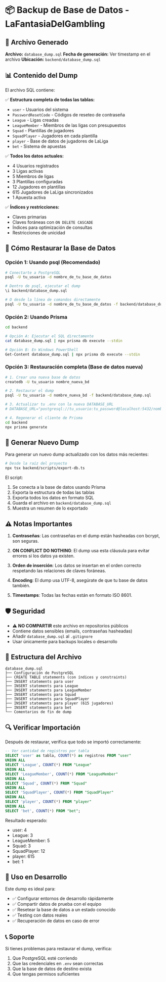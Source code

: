 # 📦 Backup de Base de Datos - LaFantasiaDelGambling

## 📄 Archivo Generado

**Archivo:** `database_dump.sql`
**Fecha de generación:** Ver timestamp en el archivo
**Ubicación:** `backend/database_dump.sql`

## 📊 Contenido del Dump

El archivo SQL contiene:

✅ **Estructura completa de todas las tablas:**
- `user` - Usuarios del sistema
- `PasswordResetCode` - Códigos de reseteo de contraseña
- `League` - Ligas creadas
- `LeagueMember` - Miembros de las ligas con presupuestos
- `Squad` - Plantillas de jugadores
- `SquadPlayer` - Jugadores en cada plantilla
- `player` - Base de datos de jugadores de LaLiga
- `bet` - Sistema de apuestas

✅ **Todos los datos actuales:**
- 4 Usuarios registrados
- 3 Ligas activas
- 5 Miembros de ligas
- 3 Plantillas configuradas
- 12 Jugadores en plantillas
- 615 Jugadores de LaLiga sincronizados
- 1 Apuesta activa

✅ **Índices y restricciones:**
- Claves primarias
- Claves foráneas con `ON DELETE CASCADE`
- Índices para optimización de consultas
- Restricciones de unicidad

## 🔄 Cómo Restaurar la Base de Datos

### Opción 1: Usando psql (Recomendado)

```bash
# Conectarte a PostgreSQL
psql -U tu_usuario -d nombre_de_tu_base_de_datos

# Dentro de psql, ejecutar el dump
\i backend/database_dump.sql

# O desde la línea de comandos directamente
psql -U tu_usuario -d nombre_de_tu_base_de_datos -f backend/database_dump.sql
```

### Opción 2: Usando Prisma

```bash
cd backend

# Opción A: Ejecutar el SQL directamente
cat database_dump.sql | npx prisma db execute --stdin

# Opción B: En Windows PowerShell
Get-Content database_dump.sql | npx prisma db execute --stdin
```

### Opción 3: Restauración completa (Base de datos nueva)

```bash
# 1. Crear una nueva base de datos
createdb -U tu_usuario nombre_nueva_bd

# 2. Restaurar el dump
psql -U tu_usuario -d nombre_nueva_bd -f backend/database_dump.sql

# 3. Actualizar tu .env con la nueva DATABASE_URL
# DATABASE_URL="postgresql://tu_usuario:tu_password@localhost:5432/nombre_nueva_bd"

# 4. Regenerar el cliente de Prisma
cd backend
npx prisma generate
```

## 🔧 Generar Nuevo Dump

Para generar un nuevo dump actualizado con los datos más recientes:

```bash
# Desde la raíz del proyecto
npx tsx backend/scripts/export-db.ts
```

El script:
1. Se conecta a la base de datos usando Prisma
2. Exporta la estructura de todas las tablas
3. Exporta todos los datos en formato SQL
4. Guarda el archivo en `backend/database_dump.sql`
5. Muestra un resumen de lo exportado

## ⚠️ Notas Importantes

1. **Contraseñas**: Las contraseñas en el dump están hasheadas con bcrypt, son seguras.

2. **ON CONFLICT DO NOTHING**: El dump usa esta cláusula para evitar errores si los datos ya existen.

3. **Orden de inserción**: Los datos se insertan en el orden correcto respetando las relaciones de claves foráneas.

4. **Encoding**: El dump usa UTF-8, asegúrate de que tu base de datos también.

5. **Timestamps**: Todas las fechas están en formato ISO 8601.

## 🛡️ Seguridad

- ⚠️ **NO COMPARTIR** este archivo en repositorios públicos
- Contiene datos sensibles (emails, contraseñas hasheadas)
- Añadir `database_dump.sql` al `.gitignore`
- Usar únicamente para backups locales o desarrollo

## 📝 Estructura del Archivo

```
database_dump.sql
├── Configuración de PostgreSQL
├── CREATE TABLE statements (con índices y constraints)
├── INSERT statements para user
├── INSERT statements para League
├── INSERT statements para LeagueMember
├── INSERT statements para Squad
├── INSERT statements para SquadPlayer
├── INSERT statements para player (615 jugadores)
├── INSERT statements para bet
└── Comentarios de fin de dump
```

## 🔍 Verificar Importación

Después de restaurar, verifica que todo se importó correctamente:

```sql
-- Ver cantidad de registros por tabla
SELECT 'user' as tabla, COUNT(*) as registros FROM "user"
UNION ALL
SELECT 'League', COUNT(*) FROM "League"
UNION ALL
SELECT 'LeagueMember', COUNT(*) FROM "LeagueMember"
UNION ALL
SELECT 'Squad', COUNT(*) FROM "Squad"
UNION ALL
SELECT 'SquadPlayer', COUNT(*) FROM "SquadPlayer"
UNION ALL
SELECT 'player', COUNT(*) FROM "player"
UNION ALL
SELECT 'bet', COUNT(*) FROM "bet";
```

Resultado esperado:
- user: 4
- League: 3
- LeagueMember: 5
- Squad: 3
- SquadPlayer: 12
- player: 615
- bet: 1

## 🚀 Uso en Desarrollo

Este dump es ideal para:
- ✅ Configurar entornos de desarrollo rápidamente
- ✅ Compartir datos de prueba con el equipo
- ✅ Resetear la base de datos a un estado conocido
- ✅ Testing con datos reales
- ✅ Recuperación de datos en caso de error

## 📞 Soporte

Si tienes problemas para restaurar el dump, verifica:
1. Que PostgreSQL esté corriendo
2. Que las credenciales en `.env` sean correctas
3. Que la base de datos de destino exista
4. Que tengas permisos suficientes
